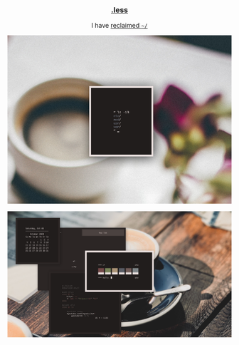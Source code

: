 <h3 align="center"><a href="https://co1ncidence.github.io/rices/">.less</a></h3>
<p align="center">I have <a href="https://github.com/vizs/declutter-home">reclaimed <code>~/</code></a></p>

<p align="center"

![img](scr/dotless.png)

</p>

<p align="center"

![img](scr/screenshot.png)

</p>
